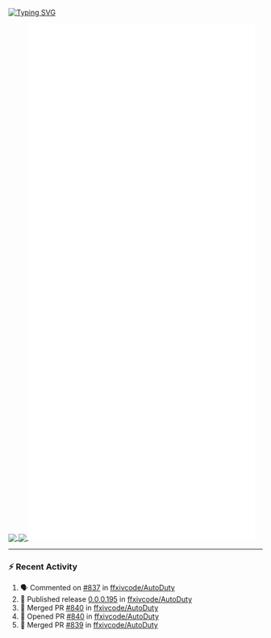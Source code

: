 [![Typing SVG](https://readme-typing-svg.demolab.com?font=Fira+Code&duration=1000&pause=1000&multiline=true&repeat=false&width=435&lines=Simon+Latusek+%7C+Gameplay+Engineer)](https://git.io/typing-svg)

<a href="https://github.com/anuraghazra/github-readme-stats">
  <img height=200 align="center" src="https://github-readme-stats.vercel.app/api?username=erdelf&theme=radical" />
</a>
<a href="https://github.com/anuraghazra/convoychat">
  <img height=200 align="center" src="https://streak-stats.demolab.com?user=erdelf&theme=radical&mode=weekly" />
</a>

<picture>
  <img src="/github-metrics.svg" alt="Metrics">
</picture>

---

### :zap: Recent Activity
<!--START_SECTION:activity-->
1. 🗣 Commented on [#837](https://github.com/ffxivcode/AutoDuty/issues/837#issuecomment-2711673257) in [ffxivcode/AutoDuty](https://github.com/ffxivcode/AutoDuty)
2. 🚀 Published release [0.0.0.195](https://github.com/ffxivcode/AutoDuty/releases/tag/0.0.0.195) in [ffxivcode/AutoDuty](https://github.com/ffxivcode/AutoDuty)
3. 🎉 Merged PR [#840](https://github.com/ffxivcode/AutoDuty/pull/840) in [ffxivcode/AutoDuty](https://github.com/ffxivcode/AutoDuty)
4. 💪 Opened PR [#840](https://github.com/ffxivcode/AutoDuty/pull/840) in [ffxivcode/AutoDuty](https://github.com/ffxivcode/AutoDuty)
5. 🎉 Merged PR [#839](https://github.com/ffxivcode/AutoDuty/pull/839) in [ffxivcode/AutoDuty](https://github.com/ffxivcode/AutoDuty)
<!--END_SECTION:activity-->

<!--
**erdelf/erdelf** is a ✨ _special_ ✨ repository because its `README.md` (this file) appears on your GitHub profile.

Here are some ideas to get you started:

- 🔭 I’m currently working on ...
- 🌱 I’m currently learning ...
- 👯 I’m looking to collaborate on ...
- 🤔 I’m looking for help with ...
- 💬 Ask me about ...
- 📫 How to reach me: ...
- 😄 Pronouns: ...
- ⚡ Fun fact: ...
-->
